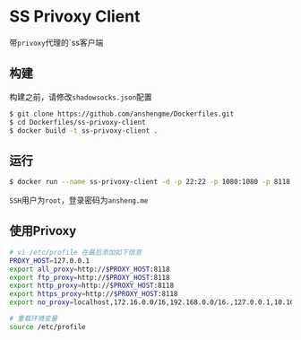 # SS Privoxy Client

带`privoxy`代理的`ss客户端

## 构建

构建之前，请修改`shadowsocks.json`配置

```bash
$ git clone https://github.com/anshengme/Dockerfiles.git
$ cd Dockerfiles/ss-privoxy-client
$ docker build -t ss-privoxy-client .
```

## 运行

```bash
$ docker run --name ss-privoxy-client -d -p 22:22 -p 1080:1080 -p 8118:8118 ss-privoxy-client
```

`SSH`用户为`root`，登录密码为`ansheng.me`

## 使用Privoxy

```bash
# vi /etc/profile 在最后添加如下信息
PROXY_HOST=127.0.0.1
export all_proxy=http://$PROXY_HOST:8118
export ftp_proxy=http://$PROXY_HOST:8118
export http_proxy=http://$PROXY_HOST:8118
export https_proxy=http://$PROXY_HOST:8118
export no_proxy=localhost,172.16.0.0/16,192.168.0.0/16.,127.0.0.1,10.10.0.0/16

# 重载环境变量
source /etc/profile
```
